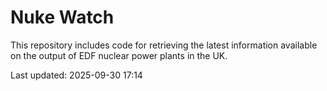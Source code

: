 # Nuke Watch

This repository includes code for retrieving the latest information available on the output of EDF nuclear power plants in the UK.

Last updated: 2025-09-30 17:14